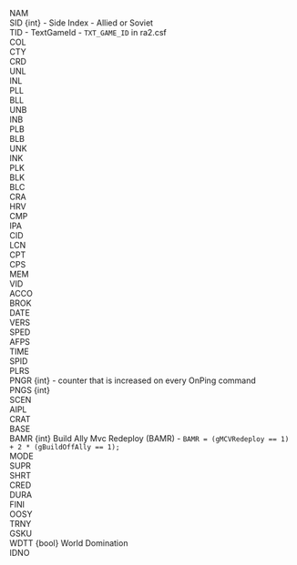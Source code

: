 NAM                            
SID {int} - Side Index - Allied or Soviet                            
TID - TextGameId - `TXT_GAME_ID` in ra2.csf                 
COL                            
CTY                            
CRD                            
UNL                            
INL                            
PLL                            
BLL                            
UNB                            
INB                            
PLB                            
BLB                            
UNK                            
INK                            
PLK                            
BLK                            
BLC                            
CRA                            
HRV                            
CMP                            
IPA                            
CID                            
LCN                            
CPT                            
CPS                            
MEM                            
VID                            
ACCO                           
BROK                           
DATE                           
VERS                           
SPED                           
AFPS                           
TIME                           
SPID                           
PLRS                           
PNGR {int} - counter that is increased on every OnPing command                          
PNGS {int}                           
SCEN                           
AIPL                           
CRAT                           
BASE                           
BAMR  {int} Build Ally Mvc Redeploy (BAMR) -  `BAMR = (gMCVRedeploy == 1) + 2 * (gBuildOffAlly == 1);`                     
MODE                           
SUPR                           
SHRT                           
CRED                           
DURA                           
FINI                           
OOSY                           
TRNY                           
GSKU                           
WDTT {bool} World Domination                         
IDNO
